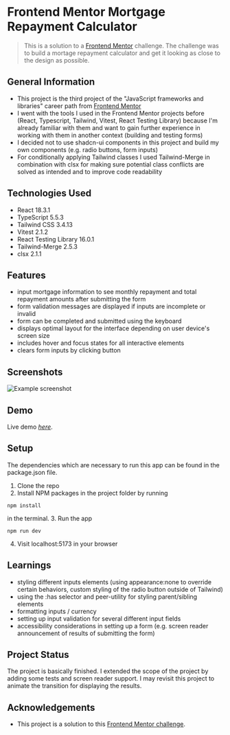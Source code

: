 # Frontend Mentor Mortgage Repayment Calculator

> This is a solution to a [Frontend Mentor](https://www.frontendmentor.io/) challenge. The challenge was to build a mortage repayment calculator and get it looking as close to the design as possible.

## General Information

- This project is the third project of the "JavaScript frameworks and libraries" career path from [Frontend Mentor](https://www.frontendmentor.io/)
- I went with the tools I used in the Frontend Mentor projects before (React, Typescript, Tailwind, Vitest, React Testing Library) because I'm already familiar with them and want to gain further experience in working with them in another context (building and testing forms)
- I decided not to use shadcn-ui components in this project and build my own components (e.g. radio buttons, form inputs)
- For conditionally applying Tailwind classes I used Tailwind-Merge in combination with clsx for making sure potential class conflicts are solved as intended and to improve code readability

## Technologies Used

- React 18.3.1
- TypeScript 5.5.3
- Tailwind CSS 3.4.13
- Vitest 2.1.2
- React Testing Library 16.0.1
- Tailwind-Merge 2.5.3
- clsx 2.1.1

## Features

- input mortgage information to see monthly repayment and total repayment amounts after submitting the form
- form validation messages are displayed if inputs are incomplete or invalid
- form can be completed and submitted using the keyboard
- displays optimal layout for the interface depending on user device's screen size
- includes hover and focus states for all interactive elements
- clears form inputs by clicking button

## Screenshots

![Example screenshot](https://i.ibb.co/TLVtn9F/mortgage-repayment-calculator.jpg)

## Demo

Live demo [_here_](https://fem-mortgage-repayment-calculator.vercel.app/).

## Setup

The dependencies which are necessary to run this app can be found in the package.json file.

1. Clone the repo
2. Install NPM packages in the project folder by running

```
npm install
```

in the terminal. 3. Run the app

```
npm run dev
```

4. Visit localhost:5173 in your browser

## Learnings

- styling different inputs elements (using appearance:none to override certain behaviors, custom styling of the radio button outside of Tailwind)
- using the :has selector and peer-utility for styling parent/sibling elements
- formatting inputs / currency
- setting up input validation for several different input fields
- accessibility considerations in setting up a form (e.g. screen reader announcement of results of submitting the form)

## Project Status

The project is basically finished. I extended the scope of the project by adding some tests and screen reader support. I may revisit this project to animate the transition for displaying the results.

## Acknowledgements

- This project is a solution to this [Frontend Mentor challenge](https://www.frontendmentor.io/challenges/mortgage-repayment-calculator-Galx1LXK73).
